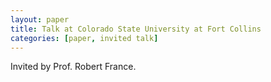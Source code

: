 ```yaml
---
layout: paper
title: Talk at Colorado State University at Fort Collins
categories: [paper, invited talk]
---
```

Invited by Prof. Robert France.
